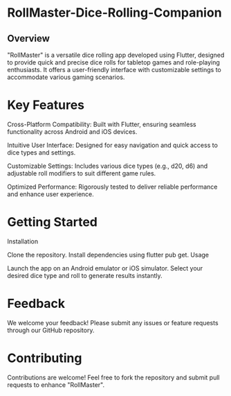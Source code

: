 # RollMaster-Dice-Rolling-Companion

 ## Overview
"RollMaster" is a versatile dice rolling app developed using Flutter, designed to provide quick and precise dice rolls for tabletop games and role-playing enthusiasts. It offers a user-friendly interface with customizable settings to accommodate various gaming scenarios.

 # Key Features
Cross-Platform Compatibility: Built with Flutter, ensuring seamless functionality across Android and iOS devices.

Intuitive User Interface: Designed for easy navigation and quick access to dice types and settings.

Customizable Settings: Includes various dice types (e.g., d20, d6) and adjustable roll modifiers to suit different game rules.

Optimized Performance: Rigorously tested to deliver reliable performance and enhance user experience.

# Getting Started
Installation

Clone the repository.
Install dependencies using flutter pub get.
Usage

Launch the app on an Android emulator or iOS simulator.
Select your desired dice type and roll to generate results instantly.
# Feedback

We welcome your feedback! Please submit any issues or feature requests through our GitHub repository.
# Contributing
Contributions are welcome! Feel free to fork the repository and submit pull requests to enhance "RollMaster".
